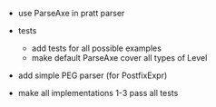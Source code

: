 * use ParseAxe in pratt parser
* tests
    * add tests for all possible examples
    * make default ParseAxe cover all types of Level
* add simple PEG parser (for PostfixExpr)

* make all implementations 1-3 pass all tests
